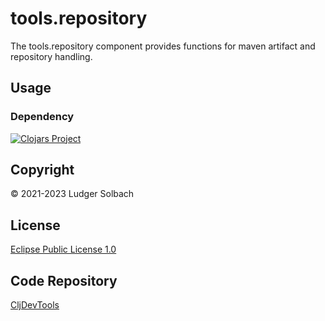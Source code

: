 tools.repository
================
The tools.repository component provides functions for maven artifact and repository handling.

Usage
-----
### Dependency
[![Clojars Project](https://img.shields.io/clojars/v/org.soulspace.clj/tools.repository.svg)](https://clojars.org/org.soulspace.clj/tools.repository)

Copyright
---------
© 2021-2023 Ludger Solbach

License
-------
[Eclipse Public License 1.0](http://www.eclipse.org/legal/epl-v10.html)

Code Repository
---------------
[CljDevTools](https://github.com/soulspace-org/tools.repository)
